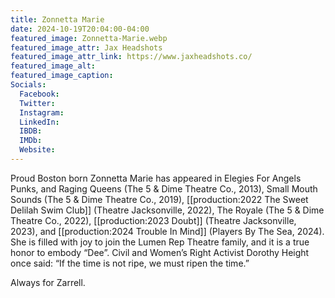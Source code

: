 ```yaml
---
title: Zonnetta Marie
date: 2024-10-19T20:04:00-04:00
featured_image: Zonnetta-Marie.webp
featured_image_attr: Jax Headshots
featured_image_attr_link: https://www.jaxheadshots.co/ 
featured_image_alt: 
featured_image_caption: 
Socials:
  Facebook: 
  Twitter: 
  Instagram: 
  LinkedIn: 
  IBDB: 
  IMDb:
  Website: 
---
```

Proud Boston born Zonnetta Marie has appeared in Elegies For Angels Punks, and Raging Queens (The 5 & Dime Theatre Co., 2013), Small Mouth Sounds (The 5 & Dime Theatre Co., 2019), [[production:2022 The Sweet Delilah Swim Club]] (Theatre Jacksonville, 2022), The Royale (The 5 & Dime Theatre Co., 2022), [[production:2023 Doubt]] (Theatre Jacksonville, 2023), and [[production:2024 Trouble In Mind]] (Players By The Sea, 2024). She is filled with joy to join the Lumen Rep Theatre family, and it is a true honor to embody “Dee”. Civil and Women’s Right Activist Dorothy Height once said: “If the time is not ripe, we must ripen the time.”

Always for Zarrell.